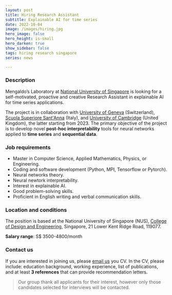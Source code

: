 ```yaml
---
layout: post
title: Hiring Research Assistant
subtitle: Explainable AI for time series
date: 2022-10-04
image: /images/hiring.jpg
hero_image: false
hero_height: is-small
hero_darken: true
show_sidebar: false
tags: hiring research singapore
series: news

---
```


### Description

Mengaldo’s Laboratory at [National University of Singapore](https://cde.nus.edu.sg)
is looking for a self-motivated, proactive and creative
Research Assistant in explainable AI for time series applications.

The project is in collaboration with
[University of Geneva](https://www.unige.ch/en/) (Switzerland),
[Scuola Superiore Sant'Anna](https://www.santannapisa.it/en) (Italy),
and [University of Cambridge](https://www.cam.ac.uk) (United Kingdom),
the latter starting from 2023. The primary objective of
the project is to develop novel **post-hoc interpretability**
tools for neural networks applied to **time series** and
**sequential data**.

### Job requirements

-	Master in Computer Science, Applied Mathematics, Physics, or Engineering.
-	Coding and software development (Python, MPI, Tensorflow or Pytorch).
- Neural networks theory.
- Neural newtork interpretability.
-	Interest in explainable AI.
-	Good problem-solving skills.
-	Proficient in English writing and verbal communication skills.

### Location and conditions

The position is based at the National University of Singapore (NUS),
[College of Design and Engineering](https://cde.nus.edu.sg), Singapore,
21 Lower Kent Ridge Road, 119077.

**Salary range**: S$ 3500-4800/month


### Contact us

If you are interested in joining us, please [email us](mpegim@nus.edu.sg)
you CV. In the CV, please include: education background, working
experience, list of publications, and at least **3 references**
that can provide recommendation letters.

> Our group thank all applicants for their interest,
however only those candidates selected for interviews
will be contacted.
